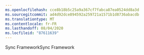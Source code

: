 ```yaml
---
ms.openlocfilehash: cce8b18b5c25a9a367cf7fabca87ea0524dd8a3d
ms.sourcegitcommit: ad4d92dce894592a259721a1571b1d8736abacdb
ms.translationtype: MT
ms.contentlocale: fr-FR
ms.lasthandoff: 08/04/2020
ms.locfileid: "87611639"
---
```

<span data-ttu-id="c88e3-101">Sync Framework</span><span class="sxs-lookup"><span data-stu-id="c88e3-101">Sync Framework</span></span>
